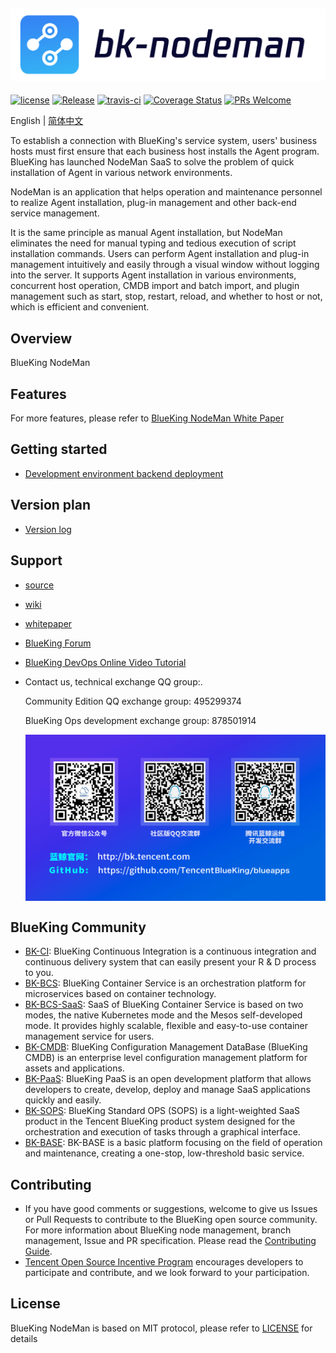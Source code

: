 ![](docs/resource/img/logo_en.png)
---
[![license](https://img.shields.io/badge/license-MIT-brightgreen.svg)](https://github.com/TencentBlueKing/bk-nodeman/blob/master/LICENSE)
[![Release](https://img.shields.io/badge/release-1.0.0-brightgreen.svg)](https://github.com/TencentBlueKing/bk-nodeman/releases)
[![travis-ci](https://travis-ci.com/TencentBlueKing/bk-nodeman.svg?branch=master)](https://travis-ci.com/TencentBlueKing/bk-nodeman)
[![Coverage Status](https://codecov.io/gh/TencentBlueKing/bk-nodeman/branch/master/graph/badge.svg)](https://codecov.io/gh/TencentBlueKing/bk-nodeman)
[![PRs Welcome](https://img.shields.io/badge/PRs-welcome-brightgreen.svg)](https://github.com/TencentBlueKing/bk-nodeman/pulls)

English | [简体中文](readme.md)

To establish a connection with BlueKing's service system, users' business hosts must first ensure that each business host installs the Agent program. BlueKing has launched NodeMan SaaS to solve the problem of quick installation of Agent in various network environments.

NodeMan is an application that helps operation and maintenance personnel to realize Agent installation, plug-in management and other back-end service management.

It is the same principle as manual Agent installation, but NodeMan eliminates the need for manual typing and tedious execution of script installation commands. Users can perform Agent installation and plug-in management intuitively and easily through a visual window without logging into the server. It supports Agent installation in various environments, concurrent host operation, CMDB import and batch import, and plugin management such as start, stop, restart, reload, and whether to host or not, which is efficient and convenient.


## Overview
BlueKing NodeMan

## Features
For more features, please refer to [BlueKing NodeMan White Paper](http://docs.bk.tencent.com/product_white_paper/bk_nodeman/)


## Getting started
- [Development environment backend deployment](docs/install/dev_deploy.md)

## Version plan
- [Version log](docs/release.md)


## Support
- [source](https://github.com/TencentBlueKing/bk-nodeman/tree/master)
- [wiki](https://github.com/TencentBlueKing/bk-nodeman/wiki)
- [whitepaper](http://docs.bk.tencent.com/product_white_paper/bk_nodeman/)
- [BlueKing Forum](https://bk.tencent.com/s-mart/community)
- [BlueKing DevOps Online Video Tutorial](https://cloud.tencent.com/developer/edu/major-100008)
- Contact us, technical exchange QQ group:.

  Community Edition QQ exchange group: 495299374
  
  BlueKing Ops development exchange group: 878501914
  
  <img src="docs/resource/img/QR-Code.png" align=center style="zoom:67%;" />

## BlueKing Community
- [BK-CI](https://github.com/Tencent/bk-ci): BlueKing Continuous Integration is a continuous integration and continuous delivery system that can easily present your R & D process to you.
- [BK-BCS](https://github.com/Tencent/bk-bcs): BlueKing Container Service is an orchestration platform for microservices based on container technology.
- [BK-BCS-SaaS](https://github.com/Tencent/bk-bcs-saas): SaaS of BlueKing Container Service is based on two modes, the native Kubernetes mode and the Mesos self-developed mode. It provides highly scalable, flexible and easy-to-use container management service for users.
- [BK-CMDB](https://github.com/Tencent/bk-cmdb): BlueKing Configuration Management DataBase (BlueKing CMDB) is an enterprise level configuration management platform for assets and applications.
- [BK-PaaS](https://github.com/Tencent/bk-PaaS): BlueKing PaaS is an open development platform that allows developers to create, develop, deploy and manage SaaS applications quickly and easily.
- [BK-SOPS](https://github.com/Tencent/bk-sops): BlueKing Standard OPS (SOPS) is a light-weighted SaaS product in the Tencent BlueKing product system designed for the orchestration and execution of tasks through a graphical interface.
- [BK-BASE](https://github.com/Tencent/bk-base): BK-BASE is a basic platform focusing on the field of operation and maintenance, creating a one-stop, low-threshold basic service.



## Contributing
- If you have good comments or suggestions, welcome to give us Issues or Pull Requests to contribute to the BlueKing open source community. For more information about BlueKing node management, branch management, Issue and PR specification. Please read the [Contributing Guide](docs/CONTRIBUTING.md).
- [Tencent Open Source Incentive Program](https://opensource.tencent.com/contribution) encourages developers to participate and contribute, and we look forward to your participation.

## License
BlueKing NodeMan is based on MIT protocol, please refer to [LICENSE](https://github.com/TencentBlueKing/bk-nodeman/blob/master/LICENSE) for details 
